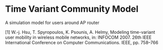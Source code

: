 # Time Variant Community Model
A simulation model for users around AP router

[1] W.-j. Hsu, T. Spyropoulos, K. Psounis, A. Helmy, Modeling time-variant user mobility in wireless mobile networks, in: INFOCOM 2007. 26th IEEE
International Conference on Computer Communications. IEEE, pp. 758–766